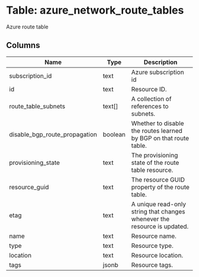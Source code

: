 
# Table: azure_network_route_tables
Azure route table
## Columns
| Name        | Type           | Description  |
| ------------- | ------------- | -----  |
|subscription_id|text|Azure subscription id|
|id|text|Resource ID.|
|route_table_subnets|text[]|A collection of references to subnets.|
|disable_bgp_route_propagation|boolean|Whether to disable the routes learned by BGP on that route table.|
|provisioning_state|text|The provisioning state of the route table resource.|
|resource_guid|text|The resource GUID property of the route table.|
|etag|text|A unique read-only string that changes whenever the resource is updated.|
|name|text|Resource name.|
|type|text|Resource type.|
|location|text|Resource location.|
|tags|jsonb|Resource tags.|
